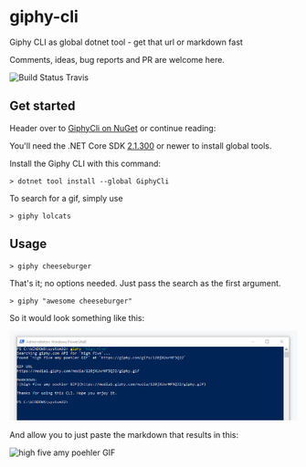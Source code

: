 # giphy-cli
Giphy CLI as global dotnet tool - get that url or markdown fast

Comments, ideas, bug reports and PR are welcome here.

![Build Status Travis](https://travis-ci.com/DavidDeSloovere/giphy-cli.svg?branch=master)

## Get started

Header over to [GiphyCli on NuGet](https://www.nuget.org/packages/GiphyCli) or continue reading:


You'll need the .NET Core SDK [2.1.300](https://www.microsoft.com/net/download) or newer to install global tools.

Install the Giphy CLI with this command:

```
> dotnet tool install --global GiphyCli
```

To search for a gif, simply use

```
> giphy lolcats
```

## Usage

```
> giphy cheeseburger
```

That's it; no options needed. Just pass the search as the first argument.

```
> giphy "awesome cheeseburger"
```

So it would look something like this:

![Screenshot Giphy CLI](README-screenshot.png)

And allow you to just paste the markdown that results in this:

![high five amy poehler GIF](https://media1.giphy.com/media/120jXUxrHF5QJ2/giphy.gif)
